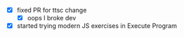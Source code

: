 * [x] fixed PR for ttsc change
  * [x] oops I broke dev
* [x] started trying modern JS exercises in Execute Program
